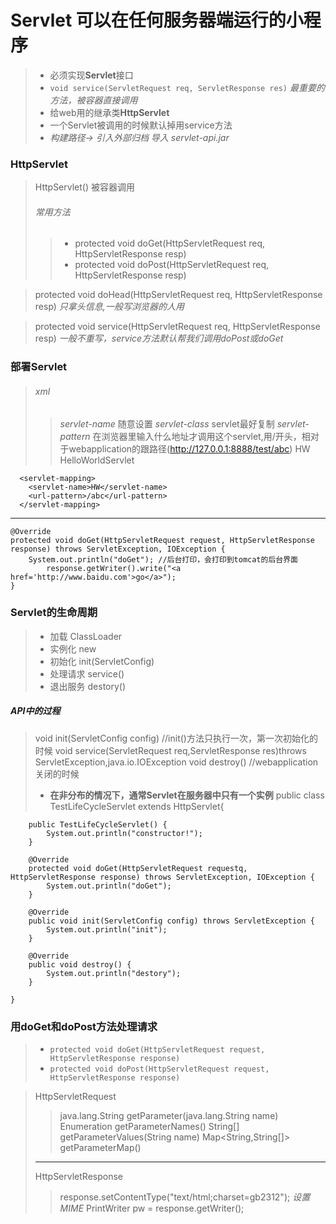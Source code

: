 # Servlet  可以在任何服务器端运行的小程序
> - 必须实现**Servlet**接口
> - `void service(ServletRequest req, ServletResponse res)` *最重要的方法，被容器直接调用*
> - 给web用的继承类**HttpServlet**
> - 一个Servlet被调用的时候默认掉用service方法
> - *构建路径-> 引入外部归档 导入 servlet-api.jar*

### HttpServlet
> HttpServlet() 被容器调用
> ###### 常用方法
>> - protected void doGet(HttpServletRequest req, HttpServletResponse resp)
>> - protected  void	doPost(HttpServletRequest req, HttpServletResponse resp) 

> protected  void	doHead(HttpServletRequest req, HttpServletResponse resp) *只拿头信息,一般写浏览器的人用*

> protected  void	service(HttpServletRequest req, HttpServletResponse resp) *一般不重写，service方法默认帮我们调用doPost或doGet*

### 部署Servlet
>###### xml
>> *servlet-name* 随意设置
>> *servlet-class* servlet最好复制
>> *servlet-pattern* 在浏览器里输入什么地址才调用这个servlet,用/开头，相对于webapplication的跟路径(http://127.0.0.1:8888/test/abc)
      <servlet>
        <servlet-name>HW</servlet-name>
        <servlet-class>HelloWorldServlet</servlet-class>
      </servlet>

      <servlet-mapping>
        <servlet-name>HW</servlet-name>
        <url-pattern>/abc</url-pattern>
      </servlet-mapping>
****
	@Override
	protected void doGet(HttpServletRequest request, HttpServletResponse response) throws ServletException, IOException {
		System.out.println("doGet"); //后台打印，会打印到tomcat的后台界面
            response.getWriter().write("<a href='http://www.baidu.com'>go</a>");
	}
      
 ### Servlet的生命周期
 > - 加载	ClassLoader
 > - 实例化 new
 > - 初始化 init(ServletConfig)
 > - 处理请求 service()
 > - 退出服务 destory()
 ##### API中的过程
 > void init(ServletConfig config) //init()方法只执行一次，第一次初始化的时候
 > void service(ServletRequest req,ServletResponse res)throws ServletException,java.io.IOException
 > void destroy() //webapplication关闭的时候
 > - **在非分布的情况下，通常Servlet在服务器中只有一个实例**
	 public class TestLifeCycleServlet extends HttpServlet{

		public TestLifeCycleServlet() {
			System.out.println("constructor!");
		}

		@Override
		protected void doGet(HttpServletRequest requestq, HttpServletResponse response) throws ServletException, IOException {
			System.out.println("doGet");
		}

		@Override
		public void init(ServletConfig config) throws ServletException {
			System.out.println("init");
		}

		@Override
		public void destroy() {
			System.out.println("destory");
		}

	}

### 用doGet和doPost方法处理请求
> - `protected void doGet(HttpServletRequest request, HttpServletResponse response)`
> - `protected void doPost(HttpServletRequest request, HttpServletResponse response)`

> HttpServletRequest
>> java.lang.String getParameter(java.lang.String name)
>> Enumeration<String> getParameterNames()
>> String[] getParameterValues(String name)
>> Map<String,String[]> getParameterMap()
> ****
> HttpServletResponse
>> response.setContentType("text/html;charset=gb2312");  *设置MIME*
>> PrintWriter pw = response.getWriter();
